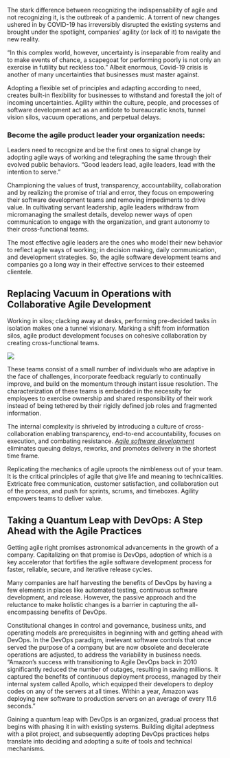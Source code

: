 The stark difference between recognizing the indispensability of agile and not recognizing it, is the outbreak of a pandemic. A torrent of new changes ushered in by COVID-19 has irreversibly disrupted the existing systems and brought under the spotlight, companies’ agility (or lack of it) to navigate the new reality.

“In this complex world, however, uncertainty is inseparable from reality and to make events of chance, a scapegoat for performing poorly is not only an exercise in futility but reckless too.”
Albeit enormous, Covid-19 crisis is another of many uncertainties that businesses must master against.

Adopting a flexible set of principles and adapting according to need, creates built-in flexibility for businesses to withstand and forestall the jolt of incoming uncertainties.
Agility within the culture, people, and processes of software development act as an antidote to bureaucratic knots, tunnel vision silos, vacuum operations, and perpetual delays.

### **Become the agile product leader your organization needs:**

Leaders need to recognize and be the first ones to signal change by adopting agile ways of working and telegraphing the same through their evolved public behaviors.
“Good leaders lead, agile leaders, lead with the intention to serve.”

Championing the values of trust, transparency, accountability, collaboration and by realizing the promise of trial and error, they focus on empowering their software development teams and removing impediments to drive value. In cultivating servant leadership, agile leaders withdraw from micromanaging the smallest details, develop newer ways of open communication to engage with the organization, and grant autonomy to their cross-functional teams.

The most effective agile leaders are the ones who model their new behavior to reflect agile ways of working; in decision making, daily communication, and development strategies. So, the agile software development teams and companies go a long way in their effective services to their esteemed clientele.

## Replacing Vacuum in Operations with Collaborative Agile Development

Working in silos; clacking away at desks, performing pre-decided tasks in isolation makes one a tunnel visionary. Marking a shift from information silos, agile product development focuses on cohesive collaboration by creating cross-functional teams.

![](https://images.viblo.asia/be653507-75e1-4026-9d88-1ed6335ee169.jpg)


These teams consist of a small number of individuals who are adaptive in the face of challenges, incorporate feedback regularly to continually improve, and build on the momentum through instant issue resolution.
The characterization of these teams is embedded in the necessity for employees to exercise ownership and shared responsibility of their work instead of being tethered by their rigidly defined job roles and fragmented information. 

The internal complexity is shriveled by introducing a culture of cross-collaboration enabling transparency, end-to-end accountability, focuses on execution, and combating resistance. [*Agile software development*](https://www.fatbit.com/fab/agility-it-neutralises-uncertainty/) eliminates queuing delays, reworks, and promotes delivery in the shortest time frame.

Replicating the mechanics of agile uproots the nimbleness out of your team. It is the critical principles of agile that give life and meaning to technicalities. Extricate free communication, customer satisfaction, and collaboration out of the process, and push for sprints, scrums, and timeboxes. Agility empowers teams to deliver value.

## Taking a Quantum Leap with DevOps: A Step Ahead with the Agile Practices

Getting agile right promises astronomical advancements in the growth of a company. Capitalizing on that promise is DevOps, adoption of which is a key accelerator that fortifies the agile software development process for faster, reliable, secure, and iterative release cycles.

Many companies are half harvesting the benefits of DevOps by having a few elements in places like automated testing, continuous software development, and release. However, the passive approach and the reluctance to make holistic changes is a barrier in capturing the all-encompassing benefits of DevOps.

Constitutional changes in control and governance, business units, and operating models are prerequisites in beginning with and getting ahead with DevOps. In the DevOps paradigm, irrelevant software controls that once served the purpose of a company but are now obsolete and decelerate operations are adjusted, to address the variability in business needs. “Amazon’s success with transitioning to Agile DevOps back in 2010 significantly reduced the number of outages, resulting in saving millions. It captured the benefits of continuous deployment process, managed by their internal system called Apollo, which equipped their developers to deploy codes on any of the servers at all times. Within a year, Amazon was deploying new software to production servers on an average of every 11.6 seconds.”

Gaining a quantum leap with DevOps is an organized, gradual process that begins with phasing it in with existing systems. Building digital adeptness with a pilot project, and subsequently adopting DevOps practices helps translate into deciding and adopting a suite of tools and technical mechanisms.